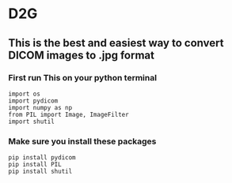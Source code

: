 # D2G
## This is the best and easiest way to convert DICOM images to .jpg format
### First run This on your python terminal
```
import os
import pydicom
import numpy as np
from PIL import Image, ImageFilter
import shutil
```
### Make sure you install these packages 
```
pip install pydicom
pip install PIL
pip install shutil
```
